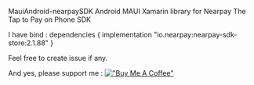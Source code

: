 MauiAndroid-nearpaySDK
Android MAUI Xamarin library for Nearpay The Tap to Pay on Phone SDK

I have bind :
dependencies { implementation "io.nearpay:nearpay-sdk-store:2.1.88" }

Feel free to create issue if any.

And yes, please support me :
[!["Buy Me A Coffee"](https://www.buymeacoffee.com/assets/img/custom_images/orange_img.png)](https://buymeacoffee.com/anantdabhi)




